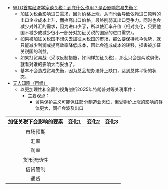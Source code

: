 - [WTO首席经济学家谈关税：到底什么作用？是否影响贸易失衡？](https://www.yicai.com/news/102568156.html)
	- 加征关税会影响进口需求，因为价格上涨，从而也会导致依赖进口原料的出口企业成本上升，而抬高出口价格，最终削弱其出口竞争力。同时也会减少对外汇的需求，因为进口少了，所以使汇率升值（相对变化，只要他国不减少或减少很小一部分对加征关税的国家的进口需求）。
	- 如果被加征关税国不想失去加征关税国的市场，那么要保持竞争优势，就只能减少利润或提高效率降低成本，因此会造成成本的转移，损害被加征关税国的利益。
	- 如果打贸易战（采取反制措施，如同样加征关税），那么只会是两败俱伤，就看对谁的影响大而妥协了。
	- 基本不会造成贸易失衡，因为总会想办法补上缺口，达到总体平衡的状态。
- [无人知晓（再续）](https://mp.weixin.qq.com/s/HKdO5mxNmNGUSF5UaMM0_w )
	- 以更加理性和全面的视角剖析2025年特朗普对等关税事件：
		- 主要观点：
			- 贸易保护主义可能保住部分制造业岗位，但受物价上涨的影响的群体更大，同样会波及出口


| 加征关税下会影响的要素 | 变化1 | 变化2 | 变化3 |
| :---------: | :-: | :-: | :-: |
|    市场预期     |     |     |     |
|     汇率      |     |     |     |
|     利率      |     |     |     |
|    货币流动性    |     |     |     |
|    信贷管制     |     |     |     |
|     通货      |     |     |     |


